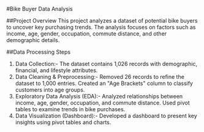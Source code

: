 #Bike Buyer Data Analysis

##Project Overview
This project analyzes a dataset of potential bike buyers to uncover key purchasing trends. The analysis focuses on factors such as income, age, gender, occupation, commute distance, and other demographic details.


##Data Processing Steps
1.	Data Collection:- The dataset contains 1,026 records with demographic, financial, and lifestyle attributes.
2.	Data Cleaning & Preprocessing:- Removed 26 records to refine the dataset to 1,000 entries.
Created an "Age Brackets" column to classify customers into age groups.
3.	Exploratory Data Analysis (EDA):- Analyzed relationships between income, age, gender, occupation, and commute distance.
Used pivot tables to examine trends in bike purchases.
4.	Data Visualization (Dashboard):- Developed a dashboard to present key insights using pivot tables and charts.
